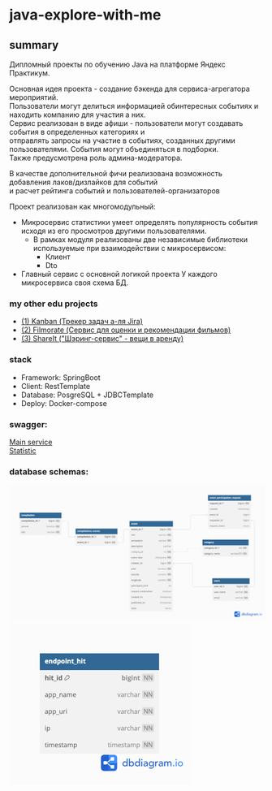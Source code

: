 # java-explore-with-me
## summary
Дипломный проекты по обучению Java на платформе Яндекс Практикум.  

Основная идея проекта - создание бэкенда для сервиса-агрегатора мероприятий.   
Пользователи могут делиться информацией обинтересных событиях и находить компанию для участия а них.  
Сервис реализован в виде афиши - пользователи могут создавать события в определенных категориях и   
отправлять запросы на участие в событиях, созданных другими пользователями. События могут объединяться в подборки.  
Также предусмотрена роль админа-модератора.  

В качестве дополнительной фичи реализована возможность добавления лаков/дизлайков для событий   
и расчет рейтинга событий и пользователей-организаторов

Проект реализован как многомодульный:
- Микросервис статистики умеет определять популярность события исходя из его просмотров другими пользователями.
  - В рамках модуля реализованы две независимые библиотеки используемые при взаимодействии с микросервисом:
    - Клиент 
    - Dto
- Главный сервис с основной логикой проекта
У каждого микросервиса своя схема БД.

### my other edu projects
- [(1) Kanban (Трекер задач а-ля Jira)](https://github.com/c0m14/java-kanban/blob/main/README.md)
- [(2) Filmorate (Сервис для оценки и рекомендации фильмов)](https://github.com/c0m14/java-filmorate/blob/main/README.md)
- [(3) ShareIt ("Шэринг-сервис" - вещи в аренду)](https://github.com/c0m14/java-shareit/blob/main/README.md)

### stack
- Framework: SpringBoot
- Client: RestTemplate
- Database: PosgreSQL + JDBCTemplate
- Deploy: Docker-compose

### swagger:  
[Main service](./ewm-main-service-spec.json)  
[Statistic](./ewm-stats-service-spec.json)

### database schemas:
![Main](./ewm-main.png)  
![Statistic](./ewm-stat.png)  